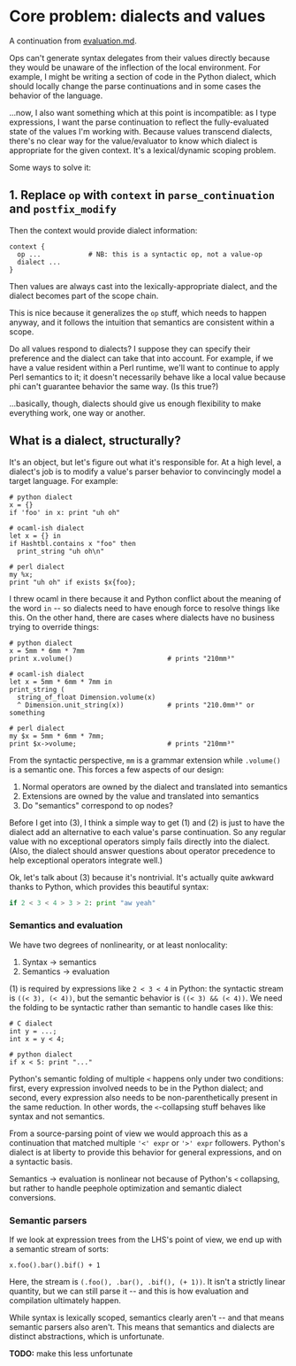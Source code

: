 # Core problem: dialects and values
A continuation from [evaluation.md](evaluation.md).

Ops can't generate syntax delegates from their values directly because they
would be unaware of the inflection of the local environment. For example, I
might be writing a section of code in the Python dialect, which should locally
change the parse continuations and in some cases the behavior of the language.

...now, I also want something which at this point is incompatible: as I type
expressions, I want the parse continuation to reflect the fully-evaluated state
of the values I'm working with. Because values transcend dialects, there's no
clear way for the value/evaluator to know which dialect is appropriate for the
given context. It's a lexical/dynamic scoping problem.

Some ways to solve it:

## 1. Replace `op` with `context` in `parse_continuation` and `postfix_modify`
Then the context would provide dialect information:

```
context {
  op ...            # NB: this is a syntactic op, not a value-op
  dialect ...
}
```

Then values are always cast into the lexically-appropriate dialect, and the
dialect becomes part of the scope chain.

This is nice because it generalizes the `op` stuff, which needs to happen
anyway, and it follows the intuition that semantics are consistent within a
scope.

Do all values respond to dialects? I suppose they can specify their preference
and the dialect can take that into account. For example, if we have a value
resident within a Perl runtime, we'll want to continue to apply Perl semantics
to it; it doesn't necessarily behave like a local value because phi can't
guarantee behavior the same way. (Is this true?)

...basically, though, dialects should give us enough flexibility to make
everything work, one way or another.

## What is a dialect, structurally?
It's an object, but let's figure out what it's responsible for. At a high level,
a dialect's job is to modify a value's parser behavior to convincingly model a
target language. For example:

```
# python dialect
x = {}
if 'foo' in x: print "uh oh"

# ocaml-ish dialect
let x = {} in
if Hashtbl.contains x "foo" then
  print_string "uh oh\n"

# perl dialect
my %x;
print "uh oh" if exists $x{foo};
```

I threw ocaml in there because it and Python conflict about the meaning of the
word `in` -- so dialects need to have enough force to resolve things like this.
On the other hand, there are cases where dialects have no business trying to
override things:

```
# python dialect
x = 5mm * 6mm * 7mm
print x.volume()                        # prints "210mm³"

# ocaml-ish dialect
let x = 5mm * 6mm * 7mm in
print_string (
  string_of_float Dimension.volume(x)
  ^ Dimension.unit_string(x))           # prints "210.0mm³" or something

# perl dialect
my $x = 5mm * 6mm * 7mm;
print $x->volume;                       # prints "210mm³"
```

From the syntactic perspective, `mm` is a grammar extension while `.volume()` is
a semantic one. This forces a few aspects of our design:

1. Normal operators are owned by the dialect and translated into semantics
2. Extensions are owned by the value and translated into semantics
3. Do "semantics" correspond to op nodes?

Before I get into (3), I think a simple way to get (1) and (2) is just to have
the dialect add an alternative to each value's parse continuation. So any
regular value with no exceptional operators simply fails directly into the
dialect. (Also, the dialect should answer questions about operator precedence to
help exceptional operators integrate well.)

Ok, let's talk about (3) because it's nontrivial. It's actually quite awkward
thanks to Python, which provides this beautiful syntax:

```py
if 2 < 3 < 4 > 3 > 2: print "aw yeah"
```

### Semantics and evaluation
We have two degrees of nonlinearity, or at least nonlocality:

1. Syntax -> semantics
2. Semantics -> evaluation

(1) is required by expressions like `2 < 3 < 4` in Python: the syntactic stream
is `((< 3), (< 4))`, but the semantic behavior is `((< 3) && (< 4))`. We need
the folding to be syntactic rather than semantic to handle cases like this:

```
# C dialect
int y = ...;
int x = y < 4;

# python dialect
if x < 5: print "..."
```

Python's semantic folding of multiple `<` happens only under two conditions:
first, every expression involved needs to be in the Python dialect; and second,
every expression also needs to be non-parenthetically present in the same
reduction. In other words, the `<`-collapsing stuff behaves like syntax and not
semantics.

From a source-parsing point of view we would approach this as a continuation
that matched multiple `'<' expr` or `'>' expr` followers. Python's dialect is at
liberty to provide this behavior for general expressions, and on a syntactic
basis.

Semantics -> evaluation is nonlinear not because of Python's `<` collapsing, but
rather to handle peephole optimization and semantic dialect conversions.

### Semantic parsers
If we look at expression trees from the LHS's point of view, we end up with a
semantic stream of sorts:

```
x.foo().bar().bif() + 1
```

Here, the stream is `(.foo(), .bar(), .bif(), (+ 1))`. It isn't a strictly
linear quantity, but we can still parse it -- and this is how evaluation and
compilation ultimately happen.

While syntax is lexically scoped, semantics clearly aren't -- and that means
semantic parsers also aren't. This means that semantics and dialects are
distinct abstractions, which is unfortunate.

**TODO:** make this less unfortunate
